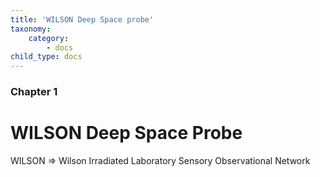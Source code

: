 ```yaml
---
title: 'WILSON Deep Space probe'
taxonomy:
    category:
        - docs
child_type: docs
---
```


### Chapter 1

# WILSON Deep Space Probe

WILSON => Wilson Irradiated Laboratory Sensory Observational Network
